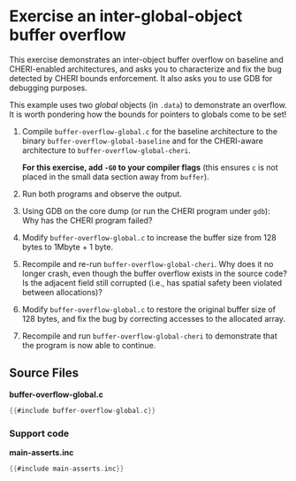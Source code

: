 # Exercise an inter-global-object buffer overflow

This exercise demonstrates an inter-object buffer overflow on baseline and
CHERI-enabled architectures, and asks you to characterize and fix the bug
detected by CHERI bounds enforcement.  It also asks you to use GDB for
debugging purposes.

This example uses two *global* objects (in `.data`) to demonstrate an overflow.
It is worth pondering how the bounds for pointers to globals come to be set!

1. Compile `buffer-overflow-global.c` for the baseline architecture to
   the binary `buffer-overflow-global-baseline` and for the CHERI-aware
   architecture to `buffer-overflow-global-cheri`.

   **For this exercise, add `-G0` to your
   compiler flags** (this ensures `c` is not placed in the small data section
   away from `buffer`).

2. Run both programs and observe the output.

3. Using GDB on the core dump (or run the CHERI program under `gdb`):
   Why has the CHERI program failed?

4. Modify `buffer-overflow-global.c` to increase the buffer size from 128 bytes
   to 1Mbyte + 1 byte.

5. Recompile and re-run `buffer-overflow-global-cheri`. Why does it no longer
   crash, even though the buffer overflow exists in the source code? Is
   the adjacent field still corrupted (i.e., has spatial safety been
   violated between allocations)?

6. Modify `buffer-overflow-global.c` to restore the original buffer size of 128
   bytes, and fix the bug by correcting accesses to the allocated array.

7. Recompile and run `buffer-overflow-global-cheri` to demonstrate that the
   program is now able to continue.

## Source Files

**buffer-overflow-global.c**
```C
{{#include buffer-overflow-global.c}}
```

### Support code

**main-asserts.inc**
```C
{{#include main-asserts.inc}}
```
